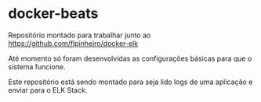 # docker-beats
 
Repositório montado para trabalhar junto ao https://github.com/flpinheiro/docker-elk

Até momento só foram desenvolvidas as configurações básicas para que o sistema funcione.

Este repositório está sendo montado para seja lido logs de uma aplicação e enviar para o ELK Stack.

